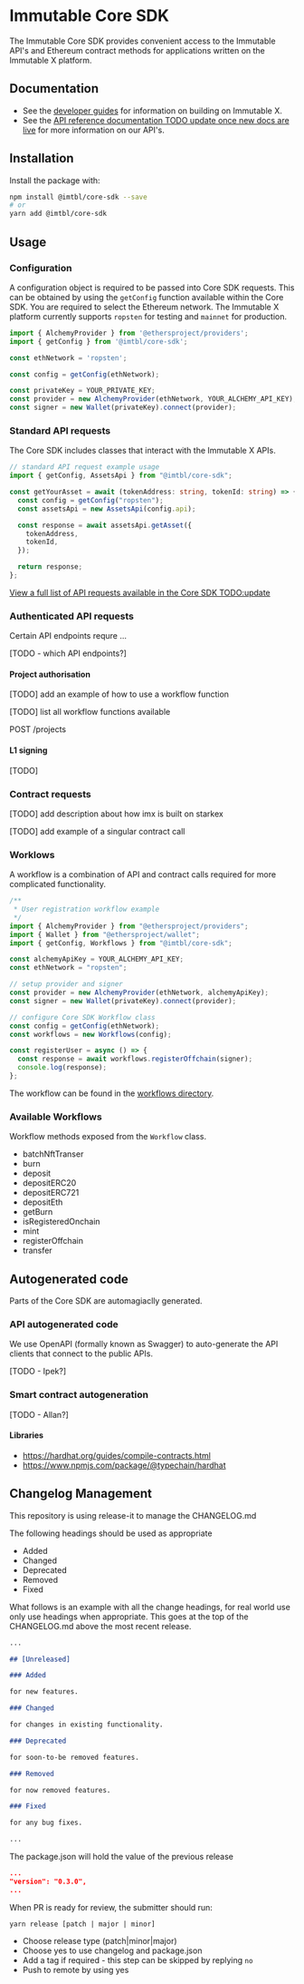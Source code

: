 # Immutable Core SDK

The Immutable Core SDK provides convenient access to the Immutable API's and Ethereum contract methods for applications written on the Immutable X platform.

## Documentation

- See the [developer guides](https://docs.x.immutable.com/docs) for information on building on Immutable X.
- See the [API reference documentation TODO update once new docs are live](https://docs.x.immutable.com/reference) for more information on our API's.

## Installation

Install the package with:

```sh
npm install @imtbl/core-sdk --save
# or
yarn add @imtbl/core-sdk
```

## Usage

### Configuration

A configuration object is required to be passed into Core SDK requests. This can be obtained by using the `getConfig` function available within the Core SDK. You are required to select the Ethereum network. The Immutable X platform currently supports `ropsten` for testing and `mainnet` for production.

```ts
import { AlchemyProvider } from '@ethersproject/providers';
import { getConfig } from '@imtbl/core-sdk';

const ethNetwork = 'ropsten';

const config = getConfig(ethNetwork);

const privateKey = YOUR_PRIVATE_KEY;
const provider = new AlchemyProvider(ethNetwork, YOUR_ALCHEMY_API_KEY);
const signer = new Wallet(privateKey).connect(provider);
```

### Standard API requests

The Core SDK includes classes that interact with the Immutable X APIs.

```ts
// standard API request example usage  
import { getConfig, AssetsApi } from "@imtbl/core-sdk";

const getYourAsset = await (tokenAddress: string, tokenId: string) => {
  const config = getConfig("ropsten");
  const assetsApi = new AssetsApi(config.api);

  const response = await assetsApi.getAsset({
    tokenAddress,
    tokenId,
  });

  return response;
};
```

[View a full list of API requests available in the Core SDK TODO:update](https://docs.x.immutable.com/reference)

### Authenticated API requests

Certain API endpoints requre ...

[TODO - which API endpoints?]

#### Project authorisation

[TODO] add an example of how to use a workflow function

[TODO] list all workflow functions available

POST /projects

#### L1 signing

[TODO]

### Contract requests

[TODO] add description about how imx is built on starkex

[TODO] add example of a singular contract call

### Worklows

A workflow is a combination of API and contract calls required for more 
complicated functionality.

```ts
/**
 * User registration workflow example
 */
import { AlchemyProvider } from "@ethersproject/providers";
import { Wallet } from "@ethersproject/wallet";
import { getConfig, Workflows } from "@imtbl/core-sdk";

const alchemyApiKey = YOUR_ALCHEMY_API_KEY;
const ethNetwork = "ropsten";

// setup provider and signer 
const provider = new AlchemyProvider(ethNetwork, alchemyApiKey);
const signer = new Wallet(privateKey).connect(provider);

// configure Core SDK Workflow class
const config = getConfig(ethNetwork);
const workflows = new Workflows(config);

const registerUser = async () => {
  const response = await workflows.registerOffchain(signer);
  console.log(response);
};
```

The workflow can be found in the [workflows directory](src/workflows/).

### Available Workflows

Workflow methods exposed from the `Workflow` class.

- batchNftTranser
- burn
- deposit
- depositERC20
- depositERC721
- depositEth
- getBurn
- isRegisteredOnchain
- mint
- registerOffchain
- transfer

## Autogenerated code

Parts of the Core SDK are automagiaclly generated.

### API autogenerated code

We use OpenAPI (formally known as Swagger) to auto-generate the API clients that connect to the public APIs.

[TODO - Ipek?]

### Smart contract autogeneration

[TODO - Allan?]

#### Libraries

- https://hardhat.org/guides/compile-contracts.html
- https://www.npmjs.com/package/@typechain/hardhat

## Changelog Management

This repository is using release-it to manage the CHANGELOG.md

The following headings should be used as appropriate

- Added
- Changed
- Deprecated
- Removed
- Fixed

What follows is an example with all the change headings, for real world use only use headings when appropriate.
This goes at the top of the CHANGELOG.md above the most recent release.

```markdown
...

## [Unreleased]

### Added

for new features.

### Changed

for changes in existing functionality.

### Deprecated

for soon-to-be removed features.

### Removed

for now removed features.

### Fixed

for any bug fixes.

...
```

The package.json will hold the value of the previous release

```json
...
"version": "0.3.0",
...
```

When PR is ready for review, the submitter should run:

`yarn release [patch | major | minor]`

- Choose release type (patch|minor|major)
- Choose yes to use changelog and package.json
- Add a tag if required - this step can be skipped by replying `no`
- Push to remote by using yes

##
